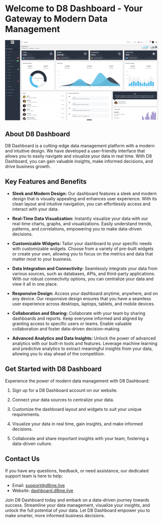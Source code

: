 # **Welcome to D8 Dashboard - Your Gateway to Modern Data Management**


![D8 Dashboard](d8_dashboard.png)  


## About D8 Dashboard

D8 Dashboard is a cutting-edge data management platform with a modern and intuitive design. We have developed a user-friendly interface that allows you to easily navigate and visualize your data in real time. With D8 Dashboard, you can gain valuable insights, make informed decisions, and drive business growth.

## Key Features and Benefits

- **Sleek and Modern Design:** Our dashboard features a sleek and modern design that is visually appealing and enhances user experience. With its clean layout and intuitive navigation, you can effortlessly access and interact with your data.

- **Real-Time Data Visualization:** Instantly visualize your data with our real-time charts, graphs, and visualizations. Easily understand trends, patterns, and correlations, empowering you to make data-driven decisions.

- **Customizable Widgets:** Tailor your dashboard to your specific needs with customizable widgets. Choose from a variety of pre-built widgets or create your own, allowing you to focus on the metrics and data that matter most to your business.

- **Data Integration and Connectivity:** Seamlessly integrate your data from various sources, such as databases, APIs, and third-party applications. With our robust connectivity options, you can centralize your data and view it all in one place.

- **Responsive Design:** Access your dashboard anytime, anywhere, and on any device. Our responsive design ensures that you have a seamless user experience across desktops, laptops, tablets, and mobile devices.

- **Collaboration and Sharing:** Collaborate with your team by sharing dashboards and reports. Keep everyone informed and aligned by granting access to specific users or teams. Enable valuable collaboration and foster data-driven decision-making.

- **Advanced Analytics and Data Insights:** Unlock the power of advanced analytics with our built-in tools and features. Leverage machine learning and predictive analytics to extract meaningful insights from your data, allowing you to stay ahead of the competition.

## Get Started with D8 Dashboard

Experience the power of modern data management with D8 Dashboard:

1. Sign up for a D8 Dashboard account on our website.

2. Connect your data sources to centralize your data.

3. Customize the dashboard layout and widgets to suit your unique requirements.

4. Visualize your data in real time, gain insights, and make informed decisions.

5. Collaborate and share important insights with your team, fostering a data-driven culture.

## Contact Us

If you have any questions, feedback, or need assistance, our dedicated support team is here to help:

- Email: support@d8me.live
- Website: [dashboard.d8me.live](https://dashboard.d8me.live)

Join D8 Dashboard today and embark on a data-driven journey towards success. Streamline your data management, visualize your insights, and unlock the full potential of your data. Let D8 Dashboard empower you to make smarter, more informed business decisions.